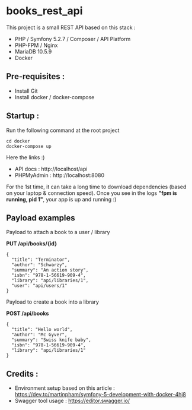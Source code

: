 # books_rest_api

This project is a small REST API based on this stack :

- PHP / Symfony 5.2.7 / Composer / API Platform
- PHP-FPM / Nginx
- MariaDB 10.5.9
- Docker

## Pre-requisites :

- Install Git
- Install docker / docker-compose

## Startup :

Run the following command at the root project

```
cd docker
docker-compose up
```

Here the links :)

- API docs : http://localhost/api
- PHPMyAdmin : http://localhost:8080

For the 1st time, it can take a long time to download dependencies (based on your laptop & connection speed).
Once you see in the logs __"fpm is running, pid 1"__, your app is up and running :)

## Payload examples
Payload to attach a book to a user / library

__PUT /api/books/{id}__
```
{
  "title": "Terminator",
  "author": "Schwarzy",
  "summary": "An action story",
  "isbn": "978-1-56619-909-4",
  "library": "api/libraries/1",
  "user": "api/users/1"
}
```
Payload to create a book into a library

__POST /api/books__
```
{
  "title": "Hello world",
  "author": "Mc Gyver",
  "summary": "Swiss knife baby",
  "isbn": "978-1-56619-909-4",
  "library": "api/libraries/1"
}
```


## Credits :

- Environment setup based on this article : https://dev.to/martinpham/symfony-5-development-with-docker-4hj8
- Swagger tool usage : https://editor.swagger.io/
